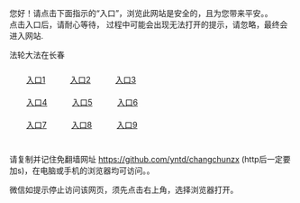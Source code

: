 您好！请点击下面指示的“入口”，浏览此网站是安全的，且为您带来平安。。 <br/>
点击入口后，请耐心等待， 过程中可能会出现无法打开的提示，请忽略，最终会进入网站. </br>

法轮大法在长春<br/>
<div style="padding:10px"><a style="margin:20px" target="_blank" href="https://d39xxwvolw0ae6.cloudfront.net/2Qpsp?lfvoqkct" id="ccLink1" rel="nofollow">入口1</a> <a target="_blank" style="margin:20px" href="https://d31o5mw38mc2v8.cloudfront.net/2Qpsp?lcaiwzak" id="ccLink2" rel="nofollow">入口2</a> <a style="margin:20px" target="_blank" href="https://d1jvtzxuleb7k4.cloudfront.net/2Qpsp?igzdjnm" id="ccLink3" rel="nofollow">入口3</a></div>

<div style="padding:10px" ><a style="margin:20px" target="_blank" href="https://d39xxwvolw0ae6.cloudfront.net/2Qpsp?lfvoqkct" id="ccLink4" rel="nofollow">入口4</a> <a style="margin:20px" href="https://d31o5mw38mc2v8.cloudfront.net/2Qpsp?lcaiwzak" target="_blank" id="ccLink5" rel="nofollow">入口5</a> <a style="margin:20px" href="https://d1jvtzxuleb7k4.cloudfront.net/2Qpsp?igzdjnm" target="_blank" id="ccLink6" rel="nofollow">入口6</a></div>

<div style="padding:10px"><a style="margin:20px" target="_blank" href="https://d39xxwvolw0ae6.cloudfront.net/2Qpsp?lfvoqkct" id="ccLink7" rel="nofollow">入口7</a> <a style="margin:20px" href="https://d31o5mw38mc2v8.cloudfront.net/2Qpsp?lcaiwzak" target="_blank" id="ccLink8" rel="nofollow">入口8</a> <a style="margin:20px" target="_blank" href="https://d1jvtzxuleb7k4.cloudfront.net/2Qpsp?igzdjnm" id="ccLink9" rel="nofollow">入口9</a></div>

<br/>



请复制并记住免翻墙网址 https://github.com/yntd/changchunzx (http后一定要加s)，在电脑或手机的浏览器均可访问。。<br/>

微信如提示停止访问该网页，须先点击右上角，选择浏览器打开。
